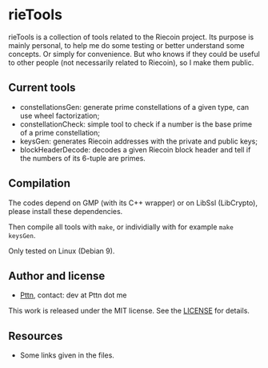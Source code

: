# rieTools

rieTools is a collection of tools related to the Riecoin project. Its purpose is mainly personal, to help me do some testing or better understand some concepts. Or simply for convenience. But who knows if they could be useful to other people (not necessarily related to Riecoin), so I make them public.

## Current tools

* constellationsGen: generate prime constellations of a given type, can use wheel factorization;
* constellationCheck: simple tool to check if a number is the base prime of a prime constellation;
* keysGen: generates Riecoin addresses with the private and public keys;
* blockHeaderDecode: decodes a given Riecoin block header and tell if the numbers of its 6-tuple are primes.

## Compilation

The codes depend on GMP (with its C++ wrapper) or on LibSsl (LibCrypto), please install these dependencies.

Then compile all tools with `make`, or individially with for example `make keysGen`.

Only tested on Linux (Debian 9).

## Author and license

* [Pttn](https://github.com/Pttn), contact: dev at Pttn dot me

This work is released under the MIT license. See the [LICENSE](LICENSE) for details.

## Resources

* Some links given in the files.
